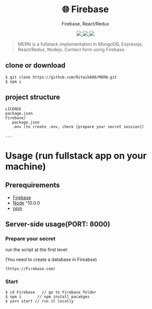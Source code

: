 <h1 align="center">
🌐 Firebase
</h1>
<p align="center">
Firebase, React/Redux
</p>

<p align="center">
   <a href="https://travis-ci.com/Ritwik880/MERN">
      <img src="https://travis-ci.com/Ritwik880/MERN.svg?branch=main" />
   </a>
   <a href="https://github.com/Ritwik880/MERN/blob/main/LICENSE">
      <img src="https://img.shields.io/badge/License-MIT-green.svg" />
   </a>
   <a href="https://circleci.com/gh/Ritwik880/MERN">
      <img src="https://circleci.com/gh/Ritwik880/MERN.svg?style=svg" />
   </a>
</p>

> MERN is a fullstack implementation in MongoDB, Expressjs, React/Redux, Nodejs.
Contact form using Firebase.

## clone or download
```terminal
$ git clone https://github.com/Ritwik880/MERN.git
$ npm i
```

## project structure
```terminal
LICENSE
package.json
Firebase/
   package.json
   .env (to create .env, check [prepare your secret session])

...
```

# Usage (run fullstack app on your machine)

## Prerequirements
- [Firebase](https://gist.github.com/nrollr/9f523ae17ecdbb50311980503409aeb3)
- [Node](https://nodejs.org/en/download/) ^10.0.0
- [npm](https://nodejs.org/en/download/package-manager/)




## Server-side usage(PORT: 8000)

### Prepare your secret

run the script at the first level:

(You need to create a database in Fireabse)

```terminal
(https://Firebase.com)
```

### Start

```terminal
$ cd Firebase   // go to Firebase folder
$ npm i       // npm install pacakges
$ yarn start // run it locally
```
